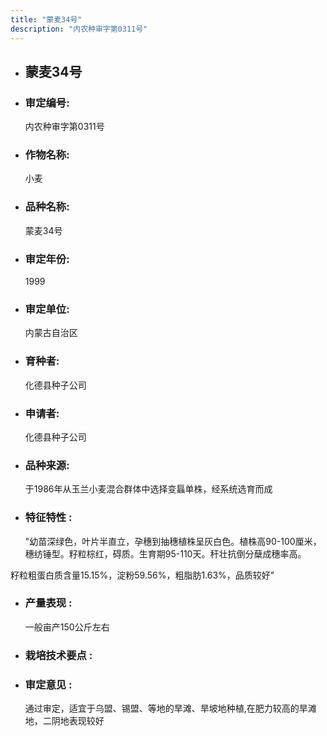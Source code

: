 ```yaml
---
title: "蒙麦34号"
description: "内农种审字第0311号"
---
```

* ## 蒙麦34号
* ###  审定编号:  
   内农种审字第0311号

*  ### 作物名称:  
   小麦

*   ###  品种名称: 
    蒙麦34号

*   ### 审定年份: 
    1999

*   ### 审定单位:  
    内蒙古自治区

*   ### 育种者:  
    化德县种子公司

*   ### 申请者:  
    化德县种子公司

*   ### 品种来源:  
    于1986年从玉兰小麦混合群体中选择变螶单株，经系统选育而成


*   ### 特征特性 : 
    "幼苗深绿色，叶片半直立，孕穗到抽穗植株呈灰白色。植株高90-100厘米，穗纺锤型。籽粒棕红，碍质。生育期95-110天。秆壮抗倒分蘖成穗率高。
籽粒粗蛋白质含量15.15%，淀粉59.56%，粗脂肪1.63%，品质较好"


*   ### 产量表现 : 
    一般亩产150公斤左右


*   ### 栽培技术要点 : 
    

*   ### 审定意见 : 
    通过审定，适宜于乌盟、锡盟、等地的旱滩、旱坡地种植,在肥力较高的旱滩地，二阴地表现较好


